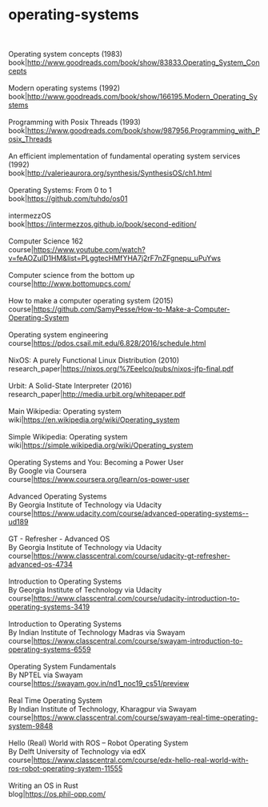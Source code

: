 # operating-systems<br><br>

Operating system concepts (1983)<br>book|http://www.goodreads.com/book/show/83833.Operating_System_Concepts<br><br>
Modern operating systems (1992)<br>book|http://www.goodreads.com/book/show/166195.Modern_Operating_Systems<br><br>
Programming with Posix Threads (1993)<br>book|https://www.goodreads.com/book/show/987956.Programming_with_Posix_Threads<br><br>
An efficient implementation of fundamental operating system services (1992)<br>book|http://valerieaurora.org/synthesis/SynthesisOS/ch1.html<br><br>
Operating Systems: From 0 to 1<br>book|https://github.com/tuhdo/os01<br><br>
intermezzOS<br>book|https://intermezzos.github.io/book/second-edition/<br><br>
Computer Science 162<br>course|https://www.youtube.com/watch?v=feAOZuID1HM&list=PLggtecHMfYHA7j2rF7nZFgnepu_uPuYws<br><br>
Computer science from the bottom up<br>course|http://www.bottomupcs.com/<br><br>
How to make a computer operating system (2015)<br>course|https://github.com/SamyPesse/How-to-Make-a-Computer-Operating-System<br><br>
Operating system engineering<br>course|https://pdos.csail.mit.edu/6.828/2016/schedule.html<br><br>
NixOS: A purely Functional Linux Distribution (2010)<br>research_paper|https://nixos.org/%7Eeelco/pubs/nixos-jfp-final.pdf<br><br>
Urbit: A Solid-State Interpreter (2016)<br>research_paper|http://media.urbit.org/whitepaper.pdf<br><br>
Main Wikipedia: Operating system<br>wiki|https://en.wikipedia.org/wiki/Operating_system<br><br>
Simple Wikipedia: Operating system<br>wiki|https://simple.wikipedia.org/wiki/Operating_system<br><br>
Operating Systems and You: Becoming a Power User<br>By Google via Coursera<br>course|https://www.coursera.org/learn/os-power-user<br><br>
Advanced Operating Systems<br>By Georgia Institute of Technology via Udacity<br>course|https://www.udacity.com/course/advanced-operating-systems--ud189<br><br>
GT - Refresher - Advanced OS<br>By Georgia Institute of Technology via Udacity<br>course|https://www.classcentral.com/course/udacity-gt-refresher-advanced-os-4734<br><br>
Introduction to Operating Systems<br>By Georgia Institute of Technology via Udacity<br>course|https://www.classcentral.com/course/udacity-introduction-to-operating-systems-3419<br><br>
Introduction to Operating Systems<br>By Indian Institute of Technology Madras via Swayam<br>course|https://www.classcentral.com/course/swayam-introduction-to-operating-systems-6559<br><br>
Operating System Fundamentals<br>By NPTEL via Swayam<br>course|https://swayam.gov.in/nd1_noc19_cs51/preview<br><br>
Real Time Operating System<br>By Indian Institute of Technology, Kharagpur via Swayam<br>course|https://www.classcentral.com/course/swayam-real-time-operating-system-9848<br><br>
Hello (Real) World with ROS – Robot Operating System<br>By Delft University of Technology via edX<br>course|https://www.classcentral.com/course/edx-hello-real-world-with-ros-robot-operating-system-11555<br><br>
Writing an OS in Rust<br>blog|https://os.phil-opp.com/<br><br>
